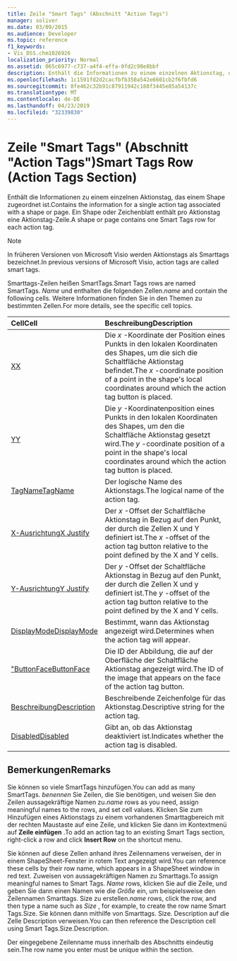 ```yaml
---
title: Zeile "Smart Tags" (Abschnitt "Action Tags")
manager: soliver
ms.date: 03/09/2015
ms.audience: Developer
ms.topic: reference
f1_keywords:
- Vis_DSS.chm1026926
localization_priority: Normal
ms.assetid: 065c6977-c737-a4f4-effa-0fd2c98e8bbf
description: Enthält die Informationen zu einem einzelnen Aktionstag, das einem Shape zugeordnet ist. Ein Shape oder Zeichenblatt enthält pro Aktionstag eine Aktionstag-Zeile.
ms.openlocfilehash: 1c1591fd2d2cacfbfb350a542e6601cb2f6fbfd6
ms.sourcegitcommit: 8fe462c32b91c87911942c188f3445e85a54137c
ms.translationtype: MT
ms.contentlocale: de-DE
ms.lasthandoff: 04/23/2019
ms.locfileid: "32339830"
---
```

# <a name="smart-tags-row-action-tags-section"></a><span data-ttu-id="26d70-104">Zeile "Smart Tags" (Abschnitt "Action Tags")</span><span class="sxs-lookup"><span data-stu-id="26d70-104">Smart Tags Row (Action Tags Section)</span></span>

<span data-ttu-id="26d70-105">Enthält die Informationen zu einem einzelnen Aktionstag, das einem Shape zugeordnet ist.</span><span class="sxs-lookup"><span data-stu-id="26d70-105">Contains the information for a single action tag associated with a shape or page.</span></span> <span data-ttu-id="26d70-106">Ein Shape oder Zeichenblatt enthält pro Aktionstag eine Aktionstag-Zeile.</span><span class="sxs-lookup"><span data-stu-id="26d70-106">A shape or page contains one Smart Tags row for each action tag.</span></span>
  
> [!NOTE]
> <span data-ttu-id="26d70-107">In früheren Versionen von Microsoft Visio werden Aktionstags als Smarttags bezeichnet.</span><span class="sxs-lookup"><span data-stu-id="26d70-107">In previous versions of Microsoft Visio, action tags are called smart tags.</span></span> 
  
<span data-ttu-id="26d70-108">Smarttags-Zeilen heißen SmartTags.</span><span class="sxs-lookup"><span data-stu-id="26d70-108">Smart Tags rows are named SmartTags.</span></span> <span data-ttu-id="26d70-109">*Name* und enthalten die folgenden Zellen.</span><span class="sxs-lookup"><span data-stu-id="26d70-109">*name*  and contain the following cells.</span></span> <span data-ttu-id="26d70-110">Weitere Informationen finden Sie in den Themen zu bestimmten Zellen.</span><span class="sxs-lookup"><span data-stu-id="26d70-110">For more details, see the specific cell topics.</span></span> 
  
|<span data-ttu-id="26d70-111">**Cell**</span><span class="sxs-lookup"><span data-stu-id="26d70-111">**Cell**</span></span>|<span data-ttu-id="26d70-112">**Beschreibung**</span><span class="sxs-lookup"><span data-stu-id="26d70-112">**Description**</span></span>|
|:-----|:-----|
|[<span data-ttu-id="26d70-113">X</span><span class="sxs-lookup"><span data-stu-id="26d70-113">X</span></span>](x-cell-action-tags-section.md) <br/> |<span data-ttu-id="26d70-114">Die *x* -Koordinate der Position eines Punkts in den lokalen Koordinaten des Shapes, um die sich die Schaltfläche Aktionstag befindet.</span><span class="sxs-lookup"><span data-stu-id="26d70-114">The  *x*  -coordinate position of a point in the shape's local coordinates around which the action tag button is placed.</span></span>  <br/> |
|[<span data-ttu-id="26d70-115">Y</span><span class="sxs-lookup"><span data-stu-id="26d70-115">Y</span></span>](y-cell-action-tags-section.md) <br/> |<span data-ttu-id="26d70-116">Die *y* -Koordinatenposition eines Punkts in den lokalen Koordinaten des Shapes, um den die Schaltfläche Aktionstag gesetzt wird.</span><span class="sxs-lookup"><span data-stu-id="26d70-116">The  *y*  -coordinate position of a point in the shape's local coordinates around which the action tag button is placed.</span></span>  <br/> |
|[<span data-ttu-id="26d70-117">TagName</span><span class="sxs-lookup"><span data-stu-id="26d70-117">TagName</span></span>](tagname-cell-action-tags-section.md) <br/> |<span data-ttu-id="26d70-118">Der logische Name des Aktionstags.</span><span class="sxs-lookup"><span data-stu-id="26d70-118">The logical name of the action tag.</span></span>  <br/> |
|[<span data-ttu-id="26d70-119">X-Ausrichtung</span><span class="sxs-lookup"><span data-stu-id="26d70-119">X Justify</span></span>](x-justify-cell-action-tags-section.md) <br/> |<span data-ttu-id="26d70-120">Der *x* -Offset der Schaltfläche Aktionstag in Bezug auf den Punkt, der durch die Zellen X und Y definiert ist.</span><span class="sxs-lookup"><span data-stu-id="26d70-120">The  *x*  -offset of the action tag button relative to the point defined by the X and Y cells.</span></span>  <br/> |
|[<span data-ttu-id="26d70-121">Y-Ausrichtung</span><span class="sxs-lookup"><span data-stu-id="26d70-121">Y Justify</span></span>](y-justify-cell-action-tags-section.md) <br/> |<span data-ttu-id="26d70-122">Der *y* -Offset der Schaltfläche Aktionstag in Bezug auf den Punkt, der durch die Zellen X und y definiert ist.</span><span class="sxs-lookup"><span data-stu-id="26d70-122">The  *y*  -offset of the action tag button relative to the point defined by the X and Y cells.</span></span>  <br/> |
|[<span data-ttu-id="26d70-123">DisplayMode</span><span class="sxs-lookup"><span data-stu-id="26d70-123">DisplayMode</span></span>](displaymode-cell-action-tags-section.md) <br/> |<span data-ttu-id="26d70-124">Bestimmt, wann das Aktionstag angezeigt wird.</span><span class="sxs-lookup"><span data-stu-id="26d70-124">Determines when the action tag will appear.</span></span>  <br/> |
|[<span data-ttu-id="26d70-125">"ButtonFace</span><span class="sxs-lookup"><span data-stu-id="26d70-125">ButtonFace</span></span>](buttonface-cell-action-tags-section.md) <br/> |<span data-ttu-id="26d70-126">Die ID der Abbildung, die auf der Oberfläche der Schaltfläche Aktionstag angezeigt wird.</span><span class="sxs-lookup"><span data-stu-id="26d70-126">The ID of the image that appears on the face of the action tag button.</span></span>  <br/> |
|[<span data-ttu-id="26d70-127">Beschreibung</span><span class="sxs-lookup"><span data-stu-id="26d70-127">Description</span></span>](description-cell-action-tags-section.md) <br/> |<span data-ttu-id="26d70-128">Beschreibende Zeichenfolge für das Aktionstag.</span><span class="sxs-lookup"><span data-stu-id="26d70-128">Descriptive string for the action tag.</span></span>  <br/> |
|[<span data-ttu-id="26d70-129">Disabled</span><span class="sxs-lookup"><span data-stu-id="26d70-129">Disabled</span></span>](disabled-cell-action-tags-section.md) <br/> |<span data-ttu-id="26d70-130">Gibt an, ob das Aktionstag deaktiviert ist.</span><span class="sxs-lookup"><span data-stu-id="26d70-130">Indicates whether the action tag is disabled.</span></span>  <br/> |
   
## <a name="remarks"></a><span data-ttu-id="26d70-131">Bemerkungen</span><span class="sxs-lookup"><span data-stu-id="26d70-131">Remarks</span></span>

 <span data-ttu-id="26d70-132">Sie können so viele SmartTags hinzufügen.</span><span class="sxs-lookup"><span data-stu-id="26d70-132">You can add as many SmartTags.</span></span>  <span data-ttu-id="26d70-133">*benennen* Sie Zeilen, die Sie benötigen, und weisen Sie den Zeilen aussagekräftige Namen zu.</span><span class="sxs-lookup"><span data-stu-id="26d70-133">*name*  rows as you need, assign meaningful names to the rows, and set cell values.</span></span> <span data-ttu-id="26d70-134">Klicken Sie zum Hinzufügen eines Aktionstags zu einem vorhandenen Smarttagbereich mit der rechten Maustaste auf eine Zeile, und klicken Sie dann im Kontextmenü auf **Zeile einfügen** .</span><span class="sxs-lookup"><span data-stu-id="26d70-134">To add an action tag to an existing Smart Tags section, right-click a row and click **Insert Row** on the shortcut menu.</span></span> 
  
<span data-ttu-id="26d70-135">Sie können auf diese Zellen anhand ihres Zeilennamens verweisen, der in einem ShapeSheet-Fenster in rotem Text angezeigt wird.</span><span class="sxs-lookup"><span data-stu-id="26d70-135">You can reference these cells by their row name, which appears in a ShapeSheet window in red text.</span></span> <span data-ttu-id="26d70-136">Zuweisen von aussagekräftigen Namen zu Smarttags.</span><span class="sxs-lookup"><span data-stu-id="26d70-136">To assign meaningful names to Smart Tags.</span></span> <span data-ttu-id="26d70-137">*Name* rows, klicken Sie auf die Zeile, und geben Sie dann einen Namen wie die *Größe* ein, um beispielsweise den Zeilennamen Smarttags. Size zu erstellen.</span><span class="sxs-lookup"><span data-stu-id="26d70-137">*name*  rows, click the row, and then type a name such as  *Size*  , for example, to create the row name Smart Tags.Size.</span></span> <span data-ttu-id="26d70-138">Sie können dann mithilfe von Smarttags. Size. Description auf die Zelle Description verweisen.</span><span class="sxs-lookup"><span data-stu-id="26d70-138">You can then reference the Description cell using Smart Tags.Size.Description.</span></span> 
  
<span data-ttu-id="26d70-139">Der eingegebene Zeilenname muss innerhalb des Abschnitts eindeutig sein.</span><span class="sxs-lookup"><span data-stu-id="26d70-139">The row name you enter must be unique within the section.</span></span>
  

